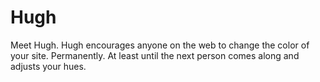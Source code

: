 # Hugh

Meet Hugh. Hugh encourages anyone on the web to change the color of your site. Permanently. At least until the next person comes along and adjusts your hues.
